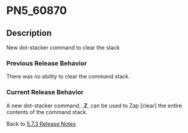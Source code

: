 # PN5_60870

<PageHeader />

## Description

New dot-stacker command to clear the stack

### Previous Release Behavior

There was no ability to clear the command stack.

### Current Release Behavior

A new dot-stacker command, **.Z**, can be used to Zap [clear] the entire contents of the command stack.

Back to [5.7.3 Release Notes](./../README.md)

